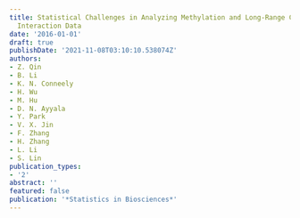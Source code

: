 ```yaml
---
title: Statistical Challenges in Analyzing Methylation and Long-Range Chromosomal
  Interaction Data
date: '2016-01-01'
draft: true
publishDate: '2021-11-08T03:10:10.538074Z'
authors:
- Z. Qin
- B. Li
- K. N. Conneely
- H. Wu
- M. Hu
- D. N. Ayyala
- Y. Park
- V. X. Jin
- F. Zhang
- H. Zhang
- L. Li
- S. Lin
publication_types:
- '2'
abstract: ''
featured: false
publication: '*Statistics in Biosciences*'
---
```



